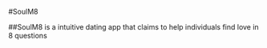 #SoulM8 

##SoulM8 is a intuitive dating app that claims to help individuals find love in 8 questions
